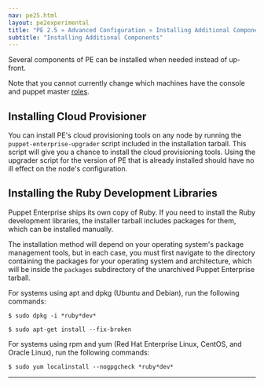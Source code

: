 ```yaml
---
nav: pe25.html
layout: pe2experimental
title: "PE 2.5 » Advanced Configuration » Installing Additional Components"
subtitle: "Installing Additional Components"
---
```


Several components of PE can be installed when needed instead of up-front.

Note that you cannot currently change which machines have the console and puppet master [roles](./welcome_roles.html).

Installing Cloud Provisioner
-----

You can install PE's cloud provisioning tools on any node by running the `puppet-enterprise-upgrader` script included in the installation tarball. This script will give you a chance to install the cloud provisioning tools. Using the upgrader script for the version of PE that is already installed should have no ill effect on the node's configuration. 

Installing the Ruby Development Libraries
-----

Puppet Enterprise ships its own copy of Ruby. If you need to install the Ruby development libraries, the installer tarball includes packages for them, which can be installed manually.

The installation method will depend on your operating system's package management tools, but in each case, you must first navigate to the directory containing the packages for your operating system and architecture, which will be inside the `packages` subdirectory of the unarchived Puppet Enterprise tarball.

For systems using apt and dpkg (Ubuntu and Debian), run the following commands: 

	$ sudo dpkg -i *ruby*dev* 

	$ sudo apt-get install --fix-broken

For systems using rpm and yum (Red Hat Enterprise Linux, CentOS, and Oracle Linux), run the following commands: 

	$ sudo yum localinstall --nogpgcheck *ruby*dev* 

* * *

